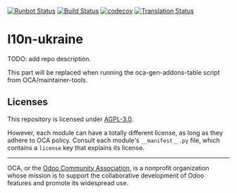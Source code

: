 [![Runbot Status](https://runbot.odoo-community.org/runbot/badge/flat/283/14.0.svg)](https://runbot.odoo-community.org/runbot/repo/github-com-oca-l10n-ukraine-283)
[![Build Status](https://travis-ci.com/OCA/l10n-ukraine.svg?branch=14.0)](https://travis-ci.com/OCA/l10n-ukraine)
[![codecov](https://codecov.io/gh/OCA/l10n-ukraine/branch/14.0/graph/badge.svg)](https://codecov.io/gh/OCA/l10n-ukraine)
[![Translation Status](https://translation.odoo-community.org/widgets/l10n-ukraine-14-0/-/svg-badge.svg)](https://translation.odoo-community.org/engage/l10n-ukraine-14-0/?utm_source=widget)

<!-- /!\ do not modify above this line -->

# l10n-ukraine

TODO: add repo description.

<!-- /!\ do not modify below this line -->

<!-- prettier-ignore-start -->

[//]: # (addons)

This part will be replaced when running the oca-gen-addons-table script from OCA/maintainer-tools.

[//]: # (end addons)

<!-- prettier-ignore-end -->

## Licenses

This repository is licensed under [AGPL-3.0](LICENSE).

However, each module can have a totally different license, as long as they adhere to OCA
policy. Consult each module's `__manifest__.py` file, which contains a `license` key
that explains its license.

----

OCA, or the [Odoo Community Association](http://odoo-community.org/), is a nonprofit
organization whose mission is to support the collaborative development of Odoo features
and promote its widespread use.
